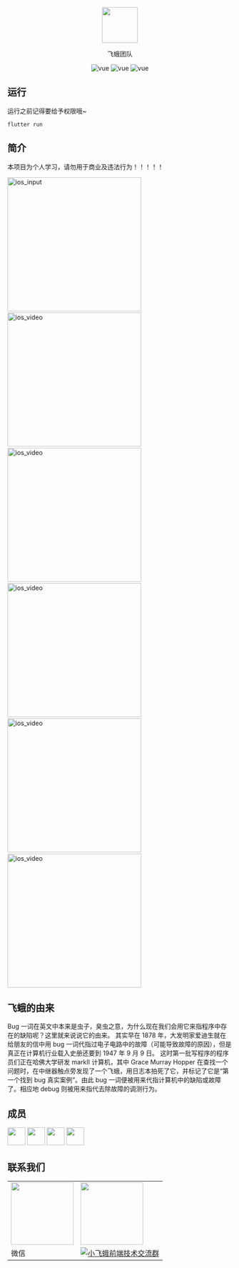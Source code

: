 <p align="center">
  <img width="80" src="https://webdyc.oss-cn-beijing.aliyuncs.com/moth-admin/logo.png">
</p>
<p align="center">
 飞蛾团队
</p>

<p align="center">
  <img src="https://img.shields.io/badge/build-passing-28a745.svg" alt="vue">
  <img src="https://img.shields.io/badge/flutter-2.1.0-27a6fe.svg" alt="vue">
  <img src="https://img.shields.io/badge/$-donate-dc3545.svg" alt="vue">
</p>

## 运行

运行之前记得要给予权限哦~

```
flutter run
```

## 简介

本项目为个人学习，请勿用于商业及违法行为！！！！！

<div>
<img src="https://webdyc.oss-cn-beijing.aliyuncs.com/flutter_app/1649322222113.jpg" height="300px" alt="ios_input" >
&nbsp;	&nbsp;	&nbsp;	
<img src="https://webdyc.oss-cn-beijing.aliyuncs.com/flutter_app/1649322228678.jpg" height="300px" alt="ios_video" >&nbsp;	&nbsp;	&nbsp;	
<img src="https://webdyc.oss-cn-beijing.aliyuncs.com/flutter_app/1649322232704.jpg" height="300px" alt="ios_video" >&nbsp;	&nbsp;	&nbsp;	
<img src="https://webdyc.oss-cn-beijing.aliyuncs.com/flutter_app/1649322236774.jpg" height="300px" alt="ios_video" >&nbsp;	&nbsp;	&nbsp;	
<img src="https://webdyc.oss-cn-beijing.aliyuncs.com/flutter_app/1649322240279.jpg" height="300px" alt="ios_video" >&nbsp;	&nbsp;	&nbsp;	
<img src="https://webdyc.oss-cn-beijing.aliyuncs.com/flutter_app/1649322243991.jpg" height="300px" alt="ios_video" >
</div>

## 飞蛾的由来

Bug 一词在英文中本来是虫子，臭虫之意，为什么现在我们会用它来指程序中存在的缺陷呢？这里就来说说它的由来。
其实早在 1878 年，大发明家爱迪生就在给朋友的信中用 bug 一词代指过电子电路中的故障（可能导致故障的原因），但是真正在计算机行业载入史册还要到 1947 年 9 月 9 日。
这时第一批写程序的程序员们正在哈佛大学研发 markII 计算机，其中 Grace Murray Hopper 在查找一个问题时，在中继器触点旁发现了一个飞蛾，用日志本拍死了它，并标记了它是“第一个找到 bug 真实案例”。由此 bug 一词便被用来代指计算机中的缺陷或故障了。相应地 debug 则被用来指代去除故障的调测行为。

## 成员

<p >
   <img width="40" src="https://webdyc.oss-cn-beijing.aliyuncs.com/moth-admin/dyc.jpg">  
   <img width="40" src="https://webdyc.oss-cn-beijing.aliyuncs.com/moth-admin/xjl.jpg">  
   <img width="40" src="https://webdyc.oss-cn-beijing.aliyuncs.com/moth-admin/xlk.jpg">  
   <img width="40" src="https://webdyc.oss-cn-beijing.aliyuncs.com/moth-admin/hr.jpg">   
</p>

## 联系我们

<table>
  <tr>
    <td><img src="https://webdyc.oss-cn-beijing.aliyuncs.com/moth-admin/wx.png" width="140px"></td>
    <td><img src="https://webdyc.oss-cn-beijing.aliyuncs.com/moth-admin/qq.png" width="140px"></td>
  </tr>
  <tr>
    <td>微信</td>
    <td><a target="_blank" href="https://jq.qq.com/?_wv=1027&k=j4F83vD5"><img border="0" src="https://pub.idqqimg.com/wpa/images/group.png" alt="小飞蛾前端技术交流群" title="小飞蛾前端技术交流群"></a></td>
  </tr>
</table>
